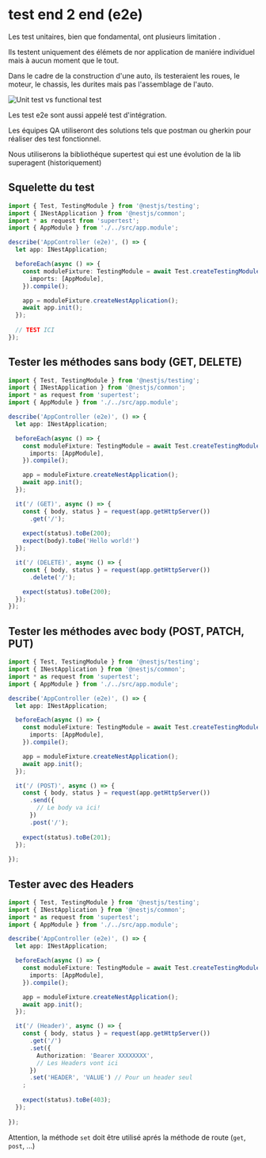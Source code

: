 # test end 2 end (e2e)

Les test unitaires, bien que fondamental, ont plusieurs limitation .

Ils testent uniquement des élémets de nor application de maniére individuel mais à aucun moment que le tout.

Dans le cadre de la construction d'une auto, ils testeraient les roues, le moteur, le chassis, les durites mais pas l'assemblage de l'auto.

![Unit test vs functional test](./unit_vs_e2e.gif)

Les test e2e sont aussi appelé test d'intégration.

Les équipes QA utiliseront des solutions tels que postman ou gherkin pour réaliser des test fonctionnel.

Nous utiliserons la bibliothéque supertest qui est une évolution de la lib superagent (historiquement)

## Squelette du test
```ts
import { Test, TestingModule } from '@nestjs/testing';
import { INestApplication } from '@nestjs/common';
import * as request from 'supertest';
import { AppModule } from './../src/app.module';

describe('AppController (e2e)', () => {
  let app: INestApplication;

  beforeEach(async () => {
    const moduleFixture: TestingModule = await Test.createTestingModule({
      imports: [AppModule],
    }).compile();

    app = moduleFixture.createNestApplication();
    await app.init();
  });
  
  // TEST ICI
});
```

## Tester les méthodes sans body (GET, DELETE)
```ts
import { Test, TestingModule } from '@nestjs/testing';
import { INestApplication } from '@nestjs/common';
import * as request from 'supertest';
import { AppModule } from './../src/app.module';

describe('AppController (e2e)', () => {
  let app: INestApplication;

  beforeEach(async () => {
    const moduleFixture: TestingModule = await Test.createTestingModule({
      imports: [AppModule],
    }).compile();

    app = moduleFixture.createNestApplication();
    await app.init();
  });

  it('/ (GET)', async () => {
    const { body, status } = request(app.getHttpServer())
      .get('/');
    
    expect(status).toBe(200);
    expect(body).toBe('Hello world!')
  });

  it('/ (DELETE)', async () => {
    const { body, status } = request(app.getHttpServer())
      .delete('/');

    expect(status).toBe(200);
  });
});
```

## Tester les méthodes avec body (POST, PATCH, PUT)
```ts
import { Test, TestingModule } from '@nestjs/testing';
import { INestApplication } from '@nestjs/common';
import * as request from 'supertest';
import { AppModule } from './../src/app.module';

describe('AppController (e2e)', () => {
  let app: INestApplication;

  beforeEach(async () => {
    const moduleFixture: TestingModule = await Test.createTestingModule({
      imports: [AppModule],
    }).compile();

    app = moduleFixture.createNestApplication();
    await app.init();
  });

  it('/ (POST)', async () => {
    const { body, status } = request(app.getHttpServer())
      .send({
        // Le body va ici!
      })
      .post('/');
    
    expect(status).toBe(201);
  });
  
});
```

## Tester avec des Headers
```ts
import { Test, TestingModule } from '@nestjs/testing';
import { INestApplication } from '@nestjs/common';
import * as request from 'supertest';
import { AppModule } from './../src/app.module';

describe('AppController (e2e)', () => {
  let app: INestApplication;

  beforeEach(async () => {
    const moduleFixture: TestingModule = await Test.createTestingModule({
      imports: [AppModule],
    }).compile();

    app = moduleFixture.createNestApplication();
    await app.init();
  });

  it('/ (Header)', async () => {
    const { body, status } = request(app.getHttpServer())
      .get('/') 
      .set({
        Authorization: 'Bearer XXXXXXXX',
        // Les Headers vont ici
      })
      .set('HEADER', 'VALUE') // Pour un header seul
    ;
    
    expect(status).toBe(403);
  });
  
});
```

Attention, la méthode `set` doit être utilisé aprés la méthode de route (`get`, `post`, ...)
